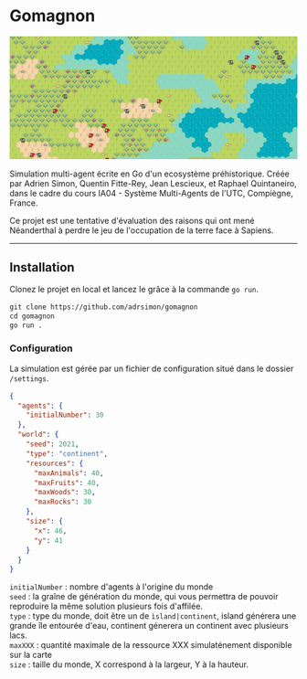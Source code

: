 # Gomagnon

![Agents des deux types se déplaçant sur la carte, resources diverses, et illustration de la génération du monde.](assets%2Fimages%2Fglobal.png "Screenshot de l'interface du projet.")


Simulation multi-agent écrite en Go d'un ecosystème préhistorique. Créée par Adrien Simon, Quentin Fitte-Rey, Jean Lescieux, et Raphael Quintaneiro, dans le cadre du cours IA04 - Système Multi-Agents de l'UTC, Compiègne, France.

Ce projet est une tentative d'évaluation des raisons qui ont mené Néanderthal à perdre le jeu de l'occupation de la terre face à Sapiens.

---

## Installation

Clonez le projet en local et lancez le grâce à la commande `go run`. 
```shell
git clone https://github.com/adrsimon/gomagnon
cd gomagnon
go run .
```

### Configuration

La simulation est gérée par un fichier de configuration situé dans le dossier `/settings`. 
```json
{
  "agents": {
    "initialNumber": 30
  },
  "world": {
    "seed": 2021,
    "type": "continent",
    "resources": {
      "maxAnimals": 40,
      "maxFruits": 40,
      "maxWoods": 30,
      "maxRocks": 30
    },
    "size": {
      "x": 46,
      "y": 41
    }
  }
}
```
`initialNumber` : nombre d'agents à l'origine du monde<br>
`seed` : la graîne de génération du monde, qui vous permettra de pouvoir reproduire la même solution plusieurs fois d'affilée.<br>
`type` : type du monde, doit être un de `ìsland|continent`, island générera une grande île entourée d'eau, continent génerera un continent avec plusieurs lacs.<br>
`maxXXX` : quantité maximale de la ressource XXX simulaténement disponible sur la carte<br>
`size` : taille du monde, X correspond à la largeur, Y à la hauteur.